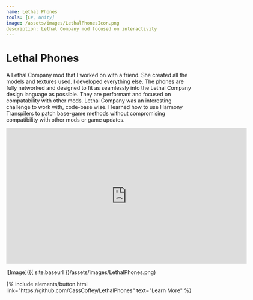 ```yaml
---
name: Lethal Phones
tools: [C#, Unity]
image: /assets/images/LethalPhonesIcon.png
description: Lethal Company mod focused on interactivity
---
```


# Lethal Phones

A Lethal Company mod that I worked on with a friend. She created all the models and textures used. I developed everything else.
The phones are fully networked and designed to fit as seamlessly into the Lethal Company design language as possible. They are performant and focused on compatability with other mods.
Lethal Company was an interesting challenge to work with, code-base wise. I learned how to use Harmony Transpilers to patch base-game methods without compromising compatibility with other mods or game updates.

<iframe width="640" height="360" src="https://youtu.be/-7jAa6_wDb4?si=AlgX3IJCyUHiRDaU" frameborder="0" allowfullscreen></iframe>

![Image]({{ site.baseurl }}/assets/images/LethalPhones.png)

<p class="text-center">
{% include elements/button.html link="https://github.com/CassCoffey/LethalPhones" text="Learn More" %}
</p>
